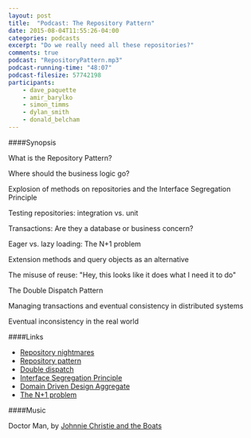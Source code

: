 ```yaml
---
layout: post
title:  "Podcast: The Repository Pattern"
date: 2015-08-04T11:55:26-04:00
categories: podcasts
excerpt: "Do we really need all these repositories?"
comments: true
podcast: "RepositoryPattern.mp3"
podcast-running-time: "48:07"
podcast-filesize: 57742198
participants: 
    - dave_paquette
    - amir_barylko
    - simon_timms
    - dylan_smith
    - donald_belcham
---
```

####Synopsis

What is the Repository Pattern?

Where should the business logic go?

Explosion of methods on repositories and the Interface Segregation Principle

Testing repositories: integration vs. unit

Transactions: Are they a database or business concern?

Eager vs. lazy loading: The N+1 problem

Extension methods and query objects as an alternative

The misuse of reuse: "Hey, this looks like it does what I need it to do"

The Double Dispatch Pattern

Managing transactions and eventual consistency in distributed systems

Eventual inconsistency in the real world

####Links

* [Repository nightmares](http://www.westerndevs.com/repository-nightmares/)
* [Repository pattern](http://martinfowler.com/eaaCatalog/repository.html)
* [Double dispatch](https://en.wikipedia.org/wiki/Double_dispatch)
* [Interface Segregation Principle](https://en.wikipedia.org/wiki/Interface_segregation_principle)
* [Domain Driven Design Aggregate](http://martinfowler.com/bliki/DDD_Aggregate.html)
* [The N+1 problem](http://stackoverflow.com/questions/97197/what-is-the-n1-selects-issue)

####Music

Doctor Man, by [Johnnie Christie and the Boats](https://www.youtube.com/user/jwcchristie)
